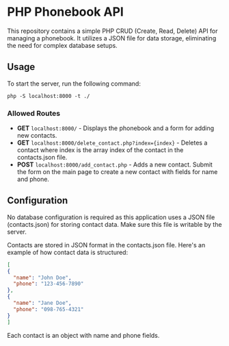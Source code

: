 # PHP Phonebook API

This repository contains a simple PHP CRUD (Create, Read, Delete) API for managing a phonebook. It utilizes a JSON file for data storage, eliminating the need for complex database setups.

## Usage

To start the server, run the following command:

```
php -S localhost:8000 -t ./
```

### Allowed Routes

- **GET** `localhost:8000/` - Displays the phonebook and a form for adding new contacts.
- **GET** `localhost:8000/delete_contact.php?index={index}` - Deletes a contact where index is the array index of the contact in the contacts.json file.
- **POST** `localhost:8000/add_contact.php` - Adds a new contact. Submit the form on the main page to create a new contact with fields for name and phone.

## Configuration

No database configuration is required as this application uses a JSON file (contacts.json) for storing contact data. Make sure this file is writable by the server.


Contacts are stored in JSON format in the contacts.json file. Here's an example of how contact data is structured:

  ```json
[
  {
    "name": "John Doe",
    "phone": "123-456-7890"
  },
  {
    "name": "Jane Doe",
    "phone": "098-765-4321"
  }
]
  ```

Each contact is an object with name and phone fields.


